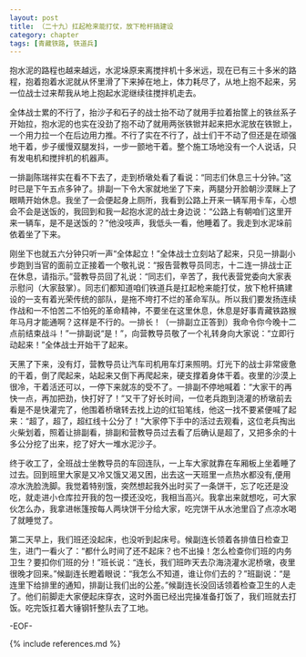 ```yaml
---
layout: post
title: （二十九）扛起枪来能打仗，放下枪杆搞建设
category: chapter
tags: [青藏铁路, 铁道兵]
---
```


抱水泥的路程也越来越远，水泥垛原来离搅拌机十多米远，现在已有三十多米的路程，抱着抱着水泥就从怀里滑了下来掉在地上，体力耗尽了，从地上抱不起来，另一位战士过来帮我从地上抱起水泥继续往搅拌机走去。

全体战士累的不行了，抬沙子和石子的战士抬不动了就用手拉着抬筐上的铁丝系子开始拉，抱水泥的也实在没劲了抱不动了就用两张铁锨并起来把水泥放在铁锨上，一个用力拉一个在后边用力推。不行了实在不行了，战士们干不动了但还是在顽强地干着，步子缓慢双腿发抖，一步一颤地干着。整个施工场地没有一个人说话，只有发电机和搅拌机的机器声。

一排副陈瑞祥实在看不下去了，走到桥墩处看了看说：“同志们休息三十分钟。”这时已是下午五点多钟了。排副一下令大家就地坐了下来，两腿分开脸朝沙漠眯上了眼睛开始休息。我坐了一会便起身上厕所，我看到公路上开来一辆军用卡车，心想会不会是送饭的，我回到和我一起抱水泥的战士身边说：“公路上有朝咱们这里开来一辆车，是不是送饭的？”他没吱声，我低头一看，他睡着了。我走到水泥垛前依着坐了下来。

刚坐下也就五六分钟只听一声“全体起立！”全体战士立刻站了起来，只见一排副小步跑到当官的面前立正接着一个敬礼说：“报告营教导员同志，十二连一排战士正在休息，请指示。”营教导员回了礼说：“同志们，辛苦了，我代表营党委向大家表示慰问（大家鼓掌）。同志们都知道咱们铁道兵是扛起枪来能打仗，放下枪杆搞建设的一支有着光荣传统的部队，是拖不垮打不烂的革命军队。所以我们要发扬连续作战和一不怕苦二不怕死的革命精神，不要坐在这里休息，休息是好事青藏铁路猴年马月才能通啊？这样是不行的。一排长！（一排副立正答到）我命令你今晚十二点前结束战斗！”一排副说“是！”，向营教导员敬了一个礼转身向大家说：“立即行动起来！”全体战士开始干了起来。

天黑了下来，没有灯，营教导员让汽车司机用车灯来照明。灯光下的战士非常疲惫的干着，倒了爬起来，站起来又倒下再爬起来，硬支撑着身体干着。夜里的沙漠上很冷，干着活还可以，一停下来就冻的受不了。一排副不停地喊着：“大家干的再快一点，再加把劲，快打好了！”又干了好长时间，一位老兵跑到浇灌的桥墩前去看是不是快灌完了，他围着桥墩转去找上边的红铅笔线，他这一找不要紧便喊了起来：“超了，超了，超红线十公分了！”大家停下手中的活过去观看，这位老兵掏出火柴划着，照着让排副看，排副和营教导员过去看了后确认是超了，又把多余的十多公分挖了出来，挖了好大一堆水泥沙子。

终于收工了，全班战士坐教导员的车回连队，一上车大家就靠在车厢板上坐着睡了过去。回到班里大家是又冷又饿又渴又困，出去这一天班里一点热水都没有,便用凉水洗脸洗脚。我觉着特别饿，突然想起我外出时买了一条饼干，忘了吃还是没吃，就走进小仓库拉开我的包一摸还没吃，我相当高兴。我拿出来就想吃，可大家伙怎么办，我拿进帐篷按每人两块饼干分给大家，吃完饼干从水池里舀了点凉水喝了就睡觉了。

第二天早上，我们班还没起床，也没听到起床号。候副连长领着各排值日检查卫生，进门一看火了：“都什么时间了还不起床？也不出操！怎么检查你们班的内务卫生？要扣你们班的分！”班长说：“连长，我们班昨天去尕海浇灌水泥桥墩，夜里很晚才回来。”候副连长瞪着眼说：“我怎么不知道，谁让你们去的？”班副说：“是连里下给排里的通知，排副让我们出的公差。”候副连长没回话领着检查卫生的人走了。他们前脚走大家便起床穿衣，这时外面已经出完操准备打饭了，我们班就去打饭。吃完饭扛着大锤钢钎整队去了工地。

-EOF-

{% include references.md %}
